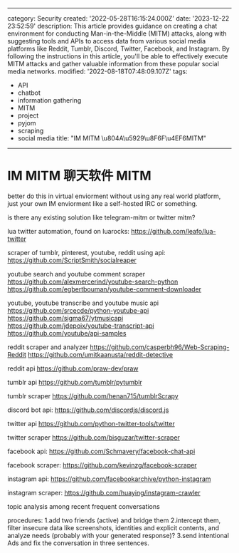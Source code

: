 ------
category: Security
created: '2022-05-28T16:15:24.000Z'
date: '2023-12-22 23:52:59'
description: This article provides guidance on creating a chat environment for conducting
  Man-in-the-Middle (MITM) attacks, along with suggesting tools and APIs to access
  data from various social media platforms like Reddit, Tumblr, Discord, Twitter,
  Facebook, and Instagram. By following the instructions in this article, you'll be
  able to effectively execute MITM attacks and gather valuable information from these
  popular social media networks.
modified: '2022-08-18T07:48:09.107Z'
tags:
- API
- chatbot
- information gathering
- MITM
- project
- pyjom
- scraping
- social media
title: "IM MITM \u804A\u5929\u8F6F\u4EF6MITM"
------

# IM MITM 聊天软件 MITM

better do this in virtual enviorment without using any real world platform, just your own IM enviorment like a self-hosted IRC or something.

is there any existing solution like telegram-mitm or twitter mitm?

lua twitter automation, found on luarocks:
https://github.com/leafo/lua-twitter

scraper of tumblr, pinterest, youtube, reddit using api:
https://github.com/ScriptSmith/socialreaper

youtube search and youtube comment scraper
https://github.com/alexmercerind/youtube-search-python
https://github.com/egbertbouman/youtube-comment-downloader

youtube, youtube transcribe and youtube music api
https://github.com/srcecde/python-youtube-api
https://github.com/sigma67/ytmusicapi
https://github.com/jdepoix/youtube-transcript-api
https://github.com/youtube/api-samples

reddit scraper and analyzer
https://github.com/casperbh96/Web-Scraping-Reddit
https://github.com/umitkaanusta/reddit-detective

reddit api
https://github.com/praw-dev/praw

tumblr api
https://github.com/tumblr/pytumblr

tumblr scraper
https://github.com/henan715/tumblrScrapy

discord bot api:
https://github.com/discordjs/discord.js

twitter api
https://github.com/python-twitter-tools/twitter

twitter scraper
https://github.com/bisguzar/twitter-scraper

facebook api:
https://github.com/Schmavery/facebook-chat-api

facebook scraper:
https://github.com/kevinzg/facebook-scraper

instagram api:
https://github.com/facebookarchive/python-instagram

instagram scraper:
https://github.com/huaying/instagram-crawler

topic analysis among recent frequent conversations

procedures:
1.add two friends (active) and bridge them
2.intercept them, filter insecure data like screenshots, identities and explicit contents, and analyze needs (probably with your generated response)?
3.send intentional Ads and fix the conversation in three sentences.
